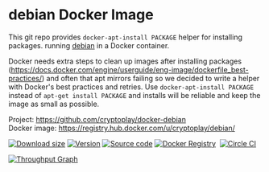 debian Docker Image
=======

This git repo provides `docker-apt-install PACKAGE` helper for installing packages.
running [debian](https://www.debian.org/releases/jessie/) in a Docker container.

Docker needs extra steps to clean up images after installing packages (https://docs.docker.com/engine/userguide/eng-image/dockerfile_best-practices/) and often that apt mirrors failing so we decided to write a helper with Docker's best practices and retries. Use `docker-apt-install PACKAGE` instead of `apt-get install PACKAGE` and installs will be reliable and keep the image as small as possible.

Project:            https://github.com/cryptoplay/docker-debian<br/>
Docker image:       https://registry.hub.docker.com/u/cryptoplay/debian/<br/>

[![Download size](https://images.microbadger.com/badges/image/cryptoplay/debian.svg)](http://microbadger.com/images/cryptoplay/debian "View on microbadger.com")
[![Version](https://images.microbadger.com/badges/version/cryptoplay/debian.svg)](http://microbadger.com/images/cryptoplay/debian "View on microbadger.com")
[![Source code](https://images.microbadger.com/badges/commit/cryptoplay/debian.svg)](http://microbadger.com/images/cryptoplay/debian "View on microbadger.com")
[![Docker Registry](https://img.shields.io/docker/pulls/cryptoplay/debian.svg)](https://registry.hub.docker.com/u/cryptoplay/debian)&nbsp;
[![Circle CI](https://circleci.com/gh/cryptoplay/docker-debian.png?circle-token=ff3583e77b7a8e1c0eb24efe45aeb2aa53eb5e88)](https://circleci.com/gh/cryptoplay/docker-debian/tree/master 'View CI builds')

[![Throughput Graph](https://graphs.waffle.io/cryptoplay/docker-debian/throughput.svg)](https://waffle.io/cryptoplay/docker-debian/metrics)
